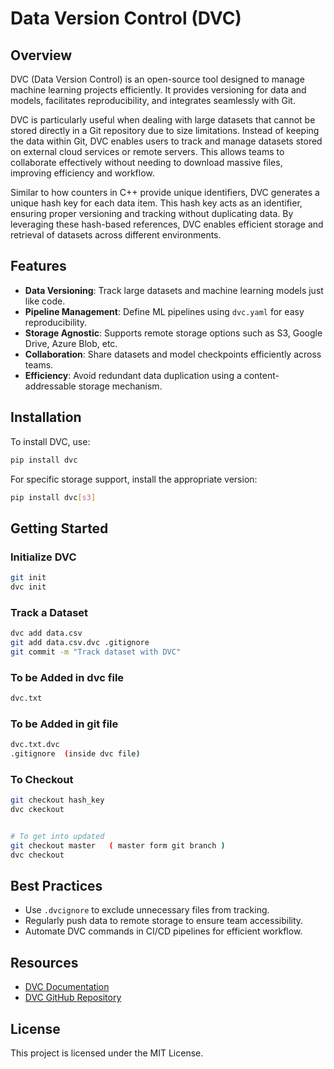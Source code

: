 # Data Version Control (DVC)

## Overview
DVC (Data Version Control) is an open-source tool designed to manage machine learning projects efficiently. 
It provides versioning for data and models, facilitates reproducibility, and integrates seamlessly with Git.

DVC is particularly useful when dealing with large datasets that cannot be stored directly in a Git repository due to size limitations. 
Instead of keeping the data within Git, DVC enables users to track and manage datasets stored on external cloud services or remote servers.
This allows teams to collaborate effectively without needing to download massive files, improving efficiency and workflow.

Similar to how counters in C++ provide unique identifiers, DVC generates a unique hash key for each data item. 
This hash key acts as an identifier, ensuring proper versioning and tracking without duplicating data. 
By leveraging these hash-based references, DVC enables efficient storage and retrieval of datasets across different environments.

## Features
- **Data Versioning**: Track large datasets and machine learning models just like code.
- **Pipeline Management**: Define ML pipelines using `dvc.yaml` for easy reproducibility.
- **Storage Agnostic**: Supports remote storage options such as S3, Google Drive, Azure Blob, etc.
- **Collaboration**: Share datasets and model checkpoints efficiently across teams.
- **Efficiency**: Avoid redundant data duplication using a content-addressable storage mechanism.

## Installation
To install DVC, use:
```sh
pip install dvc
```
For specific storage support, install the appropriate version:
```sh
pip install dvc[s3]
```

## Getting Started
### Initialize DVC
```sh
git init
dvc init
```

### Track a Dataset
```sh
dvc add data.csv
git add data.csv.dvc .gitignore
git commit -m "Track dataset with DVC"
```

### To be Added in dvc file 
```sh
dvc.txt
```

### To be Added in git file
```sh
dvc.txt.dvc
.gitignore  (inside dvc file)
```

### To Checkout
```sh
git checkout hash_key
dvc ckeckout


# To get into updated
git checkout master   ( master form git branch )
dvc checkout

```

## Best Practices
- Use `.dvcignore` to exclude unnecessary files from tracking.
- Regularly push data to remote storage to ensure team accessibility.
- Automate DVC commands in CI/CD pipelines for efficient workflow.

## Resources
- [DVC Documentation](https://dvc.org/doc)
- [DVC GitHub Repository](https://github.com/iterative/dvc)

## License
This project is licensed under the MIT License.

